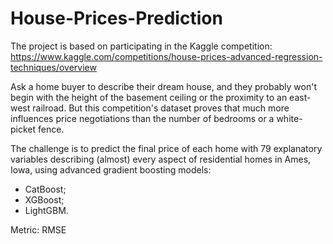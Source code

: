 # House-Prices-Prediction
The project is based on participating in the Kaggle competition: https://www.kaggle.com/competitions/house-prices-advanced-regression-techniques/overview

Ask a home buyer to describe their dream house, and they probably won't begin with the height of the basement ceiling or the proximity to an east-west railroad. But this competition's dataset proves that much more influences price negotiations than the number of bedrooms or a white-picket fence.

The challenge is to predict the final price of each home with 79 explanatory variables describing (almost) every aspect of residential homes in Ames, Iowa, using advanced gradient boosting models:

* CatBoost;
* XGBoost;
* LightGBM.

Metric: RMSE
